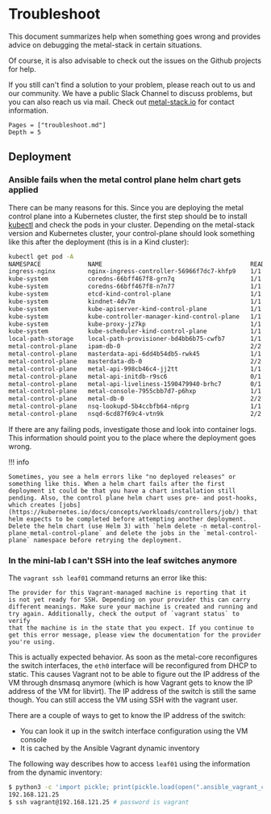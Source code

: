 # Troubleshoot

This document summarizes help when something goes wrong and provides advice on debugging the metal-stack in certain situations.

Of course, it is also advisable to check out the issues on the Github projects for help.

If you still can't find a solution to your problem, please reach out to us and our community. We have a public Slack Channel to discuss problems, but you can also reach us via mail. Check out [metal-stack.io](https://metal-stack.io) for contact information.

```@contents
Pages = ["troubleshoot.md"]
Depth = 5
```

## Deployment

### Ansible fails when the metal control plane helm chart gets applied

There can be many reasons for this. Since you are deploying the metal control plane into a Kubernetes cluster, the first step should be to install [kubectl](https://kubernetes.io/docs/tasks/tools/install-kubectl/) and check the pods in your cluster. Depending on the metal-stack version and Kubernetes cluster, your control-plane should look something like this after the deployment (this is in a Kind cluster):

```bash
kubectl get pod -A
NAMESPACE             NAME                                         READY   STATUS      RESTARTS   AGE
ingress-nginx         nginx-ingress-controller-56966f7dc7-khfp9    1/1     Running     0          2m34s
kube-system           coredns-66bff467f8-grn7q                     1/1     Running     0          2m34s
kube-system           coredns-66bff467f8-n7n77                     1/1     Running     0          2m34s
kube-system           etcd-kind-control-plane                      1/1     Running     0          2m42s
kube-system           kindnet-4dv7m                                1/1     Running     0          2m34s
kube-system           kube-apiserver-kind-control-plane            1/1     Running     0          2m42s
kube-system           kube-controller-manager-kind-control-plane   1/1     Running     0          2m42s
kube-system           kube-proxy-jz7kp                             1/1     Running     0          2m34s
kube-system           kube-scheduler-kind-control-plane            1/1     Running     0          2m42s
local-path-storage    local-path-provisioner-bd4bb6b75-cwfb7       1/1     Running     0          2m34s
metal-control-plane   ipam-db-0                                    2/2     Running     0          2m31s
metal-control-plane   masterdata-api-6dd4b54db5-rwk45              1/1     Running     0          33s
metal-control-plane   masterdata-db-0                              2/2     Running     0          2m29s
metal-control-plane   metal-api-998cb46c4-jj2tt                    1/1     Running     0          33s
metal-control-plane   metal-api-initdb-r9sc6                       0/1     Completed   0          2m24s
metal-control-plane   metal-api-liveliness-1590479940-brhc7        0/1     Completed   0          6s
metal-control-plane   metal-console-7955cbb7d7-p6hxp               1/1     Running     0          33s
metal-control-plane   metal-db-0                                   2/2     Running     0          2m34s
metal-control-plane   nsq-lookupd-5b4ccbfb64-n6prg                 1/1     Running     0          2m34s
metal-control-plane   nsqd-6cd87f69c4-vtn9k                        2/2     Running     0          2m33s
```

If there are any failing pods, investigate those and look into container logs. This information should point you to the place where the deployment goes wrong.

!!! info

    Sometimes, you see a helm errors like "no deployed releases" or something like this. When a helm chart fails after the first deployment it could be that you have a chart installation still pending. Also, the control plane helm chart uses pre- and post-hooks, which creates [jobs](https://kubernetes.io/docs/concepts/workloads/controllers/job/) that helm expects to be completed before attempting another deployment. Delete the helm chart (use Helm 3) with `helm delete -n metal-control-plane metal-control-plane` and delete the jobs in the `metal-control-plane` namespace before retrying the deployment.

### In the mini-lab I can't SSH into the leaf switches anymore

The `vagrant ssh leaf01` command returns an error like this:

```
The provider for this Vagrant-managed machine is reporting that it
is not yet ready for SSH. Depending on your provider this can carry
different meanings. Make sure your machine is created and running and
try again. Additionally, check the output of `vagrant status` to verify
that the machine is in the state that you expect. If you continue to
get this error message, please view the documentation for the provider
you're using.
```

This is actually expected behavior. As soon as the metal-core reconfigures the switch interfaces, the `eth0` interface will be reconfigured from DHCP to static. This causes Vagrant not to be able to figure out the IP address of the VM through dnsmasq anymore (which is how Vagrant gets to know the IP address of the VM for libvirt). The IP address of the switch is still the same though. You can still access the VM using SSH with the vagrant user.

There are a couple of ways to get to know the IP address of the switch:

- You can look it up in the switch interface configuration using the VM console
- It is cached by the Ansible Vagrant dynamic inventory

The following way describes how to access `leaf01` using the information from the dynamic inventory:

```bash
$ python3 -c 'import pickle; print(pickle.load(open(".ansible_vagrant_cache", "rb"))["meta_vars"]["leaf01"]["ansible_host"])'
192.168.121.25
$ ssh vagrant@192.168.121.25 # password is vagrant
```
